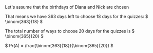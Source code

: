 Let's assume that the birthdays of Diana and Nick are chosen

That means we have 363 days left to choose 18 days for the quizzes: $ \binom{363}{18} $

The total number of ways to choose 20 days for the quizzes is $ \binom{365}{20} $

$ Pr(A) = \frac{\binom{363}{18}}{\binom{365}{20}} $
